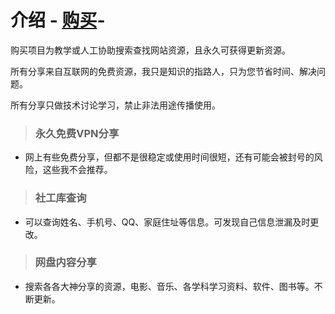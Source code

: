 # 介绍 -  [购买](https://www.facebook.com/share/xb7VRFgGbUfGaW3U/?mibextid=LQQJ4d/)-
购买项目为教学或人工协助搜索查找网站资源，且永久可获得更新资源。

所有分享来自互联网的免费资源，我只是知识的指路人，只为您节省时间、解决问题。

所有分享只做技术讨论学习，禁止非法用途传播使用。
>### 永久免费VPN分享
* 网上有些免费分享，但都不是很稳定或使用时间很短，还有可能会被封号的风险，这些我不会推荐。

>### 社工库查询
* 可以查询姓名、手机号、QQ、家庭住址等信息。可发现自己信息泄漏及时更改。

>### 网盘内容分享
* 搜索各各大神分享的资源，电影、音乐、各学科学习资料、软件、图书等。不断更新。